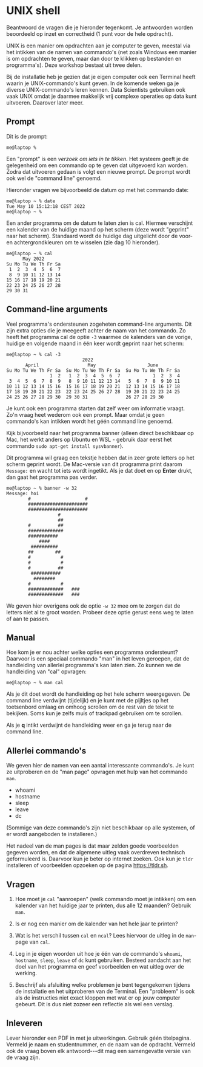 # UNIX shell

Beantwoord de vragen die je hieronder tegenkomt. Je antwoorden worden beoordeeld op inzet en correctheid (1 punt voor de hele opdracht).

UNIX is een manier om opdrachten aan je computer te geven, meestal via het intikken van de namen van commando's (net zoals Windows een manier is om opdrachten te geven, maar dan door te klikken op bestanden en programma's). Deze workshop bestaat uit twee delen.

Bij de installatie heb je gezien dat je eigen computer ook een Terminal heeft waarin je UNIX-commando's kunt geven. In de komende weken ga je diverse UNIX-commando's leren kennen. Data Scientists gebruiken ook vaak UNIX omdat je daarmee makkelijk vrij complexe operaties op data kunt uitvoeren. Daarover later meer.

## Prompt

Dit is de prompt:

    me@laptop % 

Een "prompt" is een *verzoek om iets in te tikken*. Het systeem geeft je de gelegenheid om een commando op te geven dat uitgevoerd kan worden. Zodra dat uitvoeren gedaan is volgt een nieuwe prompt. De prompt wordt ook wel de "command line" genoemd.

Hieronder vragen we bijvoorbeeld de datum op met het commando date:

    me@laptop ~ % date
    Tue May 10 15:12:18 CEST 2022
    me@laptop ~ % 

Een ander programma om de datum te laten zien is cal. Hiermee verschijnt een kalender van de huidige maand op het scherm (deze wordt "geprint" naar het scherm). Standaard wordt de huidige dag uitgelicht door de voor- en achtergrondkleuren om te wisselen (zie dag 10 hieronder).

    me@laptop ~ % cal
          May 2022        
    Su Mo Tu We Th Fr Sa  
     1  2  3  4  5  6  7  
     8  9 10 11 12 13 14  
    15 16 17 18 19 20 21  
    22 23 24 25 26 27 28  
    29 30 31              

## Command-line arguments

Veel programma's ondersteunen zogeheten command-line arguments. Dit zijn extra opties die je meegeeft achter de naam van het commando. Zo heeft het programma cal de optie `-3` waarmee de kalenders van de vorige, huidige en volgende maand in één keer wordt geprint naar het scherm:

    me@laptop ~ % cal -3 
                                2022
           April                  May                   June          
    Su Mo Tu We Th Fr Sa  Su Mo Tu We Th Fr Sa  Su Mo Tu We Th Fr Sa  
                    1  2   1  2  3  4  5  6  7            1  2  3  4  
     3  4  5  6  7  8  9   8  9 10 11 12 13 14   5  6  7  8  9 10 11  
    10 11 12 13 14 15 16  15 16 17 18 19 20 21  12 13 14 15 16 17 18  
    17 18 19 20 21 22 23  22 23 24 25 26 27 28  19 20 21 22 23 24 25  
    24 25 26 27 28 29 30  29 30 31              26 27 28 29 30 

Je kunt ook een programma starten dat zelf weer om informatie vraagt. Zo'n vraag heet wederom ook een prompt. Maar omdat je geen commando's kan intikken wordt het géén command line genoemd.

Kijk bijvoorbeeld naar het programma banner (alleen direct beschikbaar op Mac, het werkt anders op Ubuntu en WSL - gebruik daar eerst het commando `sudo apt-get install sysvbanner`).

Dit programma wil graag een tekstje hebben dat in zeer grote letters op het scherm geprint wordt. De Mac-versie van dit programma print daarom `Message:` en wacht tot iets wordt ingetikt. Als je dat doet en op **Enter** drukt, dan gaat het programma pas verder.

    me@laptop ~ % banner -w 32
    Message: hoi     
            #                    #
            ######################
            ######################
                       #
                       ##
            #          ##
            #############
            ###########
                #### 
             ##########
            ##        ## 
            #           #
            #           #
            #          ##
             ###########
              ########
            #           #
            #############   ###
            #############   ###

We geven hier overigens ook de optie `-w 32` mee om te zorgen dat de letters niet al te groot worden. Probeer deze optie gerust eens weg te laten of aan te passen.

## Manual

Hoe kom je er nou achter welke opties een programma ondersteunt? Daarvoor is een speciaal commando "man" in het leven geroepen, dat de handleiding van allerlei programma's kan laten zien. Zo kunnen we de handleiding van "cal" opvragen:

    me@laptop ~ % man cal

Als je dit doet wordt de handleiding op het hele scherm weergegeven. De command line verdwijnt (tijdelijk) en je kunt met de pijltjes op het toetsenbord omlaag en omhoog scrollen om de rest van de tekst te bekijken. Soms kun je zelfs muis of trackpad gebruiken om te scrollen.
 
Als je **q** intikt verdwijnt de handleiding weer en ga je terug naar de command line.

## Allerlei commando's

We geven hier de namen van een aantal interessante commando's. Je kunt ze uitproberen en de "man page" opvragen met hulp van het commando `man`.

- whoami
- hostname
- sleep
- leave
- dc

(Sommige van deze commando's zijn niet beschikbaar op alle systemen, of er wordt aangeboden te installeren.)

Het nadeel van de man pages is dat maar zelden goede voorbeelden gegeven worden, en dat de algemene uitleg vaak overdreven technisch geformuleerd is. Daarvoor kun je beter op internet zoeken. Ook kun je `tldr` installeren of voorbeelden opzoeken op de pagina <https://tldr.sh>.

## Vragen

1.  Hoe moet je `cal` "aanroepen" (welk commando moet je intikken) om een kalender van het huidige jaar te printen, dus alle 12 maanden? Gebruik `man`.

2.  Is er nog een manier om de kalender van het hele jaar te printen?

3.  Wat is het verschil tussen `cal` en `ncal`? Lees hiervoor de uitleg in de `man`-page van `cal`.

4.  Leg in je eigen woorden uit hoe je één van de commando's `whoami`, `hostname`, `sleep`, `leave` of `dc` kunt gebruiken. Besteed aandacht aan het doel van het programma en geef voorbeelden en wat uitleg over de werking.

5.  Beschrijf als afsluiting welke problemen je bent tegengekomen tijdens de installatie en het uitproberen van de Terminal. Een "probleem" is ook als de instructies niet exact kloppen met wat er op jouw computer gebeurt. Dit is dus niet zozeer een reflectie als wel een verslag.

## Inleveren

Lever hieronder een PDF in met je uitwerkingen. Gebruik géén titelpagina. Vermeld je naam en studentnummer, en de naam van de opdracht. Vermeld ook de vraag boven elk antwoord---dit mag een samengevatte versie van de vraag zijn.
